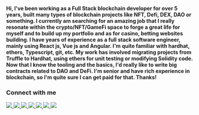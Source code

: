 #### Hi, I've been working as a Full Stack blockchain developer for over 5 years, built many types of blockchain projects like NFT, Defi, DEX, DAO or something. I currently am searching for an amazing job that I really resonate within the crypto/NFT/GameFi space to forge a great life for myself and to build up my portfolio and as for casino, betting websites building. I have years of experience as a full stack software engineer, mainly using React js, Vue js and Angular. I'm quite familiar with hardhat, ethers, Typescript, git, etc. My work has involved migrating projects from Truffle to Hardhat, using ethers for unit testing or modifying Solidity code. Now that I know the tooling and the basics, I'd really like to write big contracts related to DAO and DeFi. I'm senior and have rich experience in blockchain, so I'm quite sure I can get paid for that. Thanks!

### Connect with me

<a href="mailto:vecnazmaga" target="_blank">
  <img src="https://img.shields.io/badge/Gmail-D14836?style=for-the-badge&logo=gmail&logoColor=white" />
</a>
<a href="https://www.linkedin.com/comm/in/jay-west-a8b42723a" target="_blank">
  <img src="https://img.shields.io/badge/LinkedIn-0077B5?style=for-the-badge&logo=linkedin&logoColor=white" />
</a>
<a href="https://vecnazmaga.netlify.app/" target="_blank">
  <img src="https://img.shields.io/badge/website-000000?style=for-the-badge&logo=About.me&logoColor=white" />
</a>
<a href="https://join.skype.com/invite/yG5gKNXqR69e" target="_blank">
  <img src="https://img.shields.io/badge/Skype-00AFF0?style=for-the-badge&logo=skype&logoColor=white" />
</a>
<a href="https://discordapp.com/users/965772784653443215" target="_blank">
  <img src="https://img.shields.io/badge/Discord-5865F2?style=for-the-badge&logo=discord&logoColor=white" />
</a>
<a href="tel:+18604792592" target="_blank">
  <img src="https://img.shields.io/badge/phonepe-3DDC84?style=for-the-badge&logo=phonepe&logoColor=white&color=purple"/>
</a>
<a href="https://t.me/vecnazmaga" target="_blank">
  <img src="https://img.shields.io/badge/Telegram-2CA5E0?style=for-the-badge&logo=telegram&logoColor=white" />
</a>
